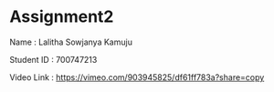 # Assignment2

Name : Lalitha Sowjanya Kamuju

Student ID : 700747213

Video Link : https://vimeo.com/903945825/df61ff783a?share=copy
